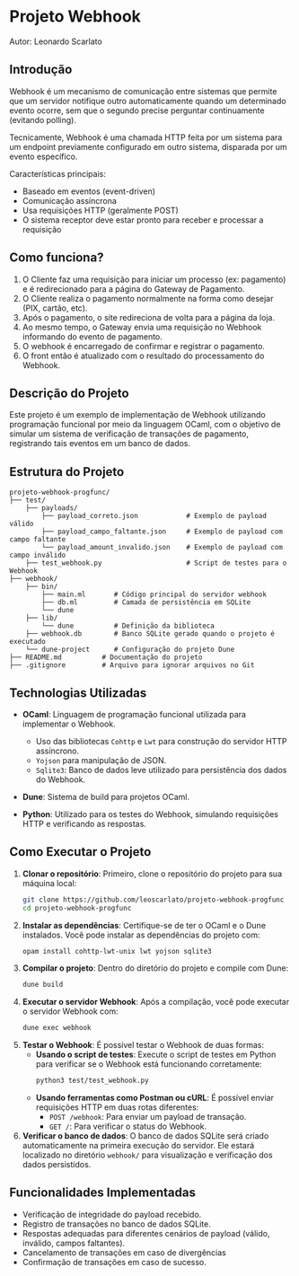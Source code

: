 # Projeto Webhook
Autor: Leonardo Scarlato

## Introdução
Webhook é um mecanismo de comunicação entre sistemas que permite que um servidor notifique outro automaticamente quando um determinado evento ocorre, sem que o segundo precise perguntar continuamente (evitando polling).

Tecnicamente, Webhook é uma chamada HTTP feita por um sistema para um endpoint previamente configurado em outro sistema, disparada por um evento específico.

Características principais:
- Baseado em eventos (event-driven)
- Comunicação assíncrona
- Usa requisições HTTP (geralmente POST)
- O sistema receptor deve estar pronto para receber e processar a requisição

## Como funciona?
1. O Cliente faz uma requisição para iniciar um processo (ex: pagamento) e é redirecionado para a página do Gateway de Pagamento.
2. O Cliente realiza o pagamento normalmente na forma como desejar (PIX, cartão, etc).
3. Após o pagamento, o site redireciona de volta para a página da loja.
4. Ao mesmo tempo, o Gateway envia uma requisição no Webhook informando do evento de pagamento.
5. O webhook é encarregado de confirmar e registrar o pagamento.
6. O front então é atualizado com o resultado do processamento do Webhook.

## Descrição do Projeto
Este projeto é um exemplo de implementação de Webhook utilizando programação funcional por meio da linguagem OCaml, com o objetivo de simular um sistema de verificação de transações de pagamento, registrando tais eventos em um banco de dados.

## Estrutura do Projeto
```
projeto-webhook-progfunc/
├── test/
    ├── payloads/
        ├── payload_correto.json            # Exemplo de payload válido
        ├── payload_campo_faltante.json     # Exemplo de payload com campo faltante
        └── payload_amount_invalido.json    # Exemplo de payload com campo inválido
    ├── test_webhook.py                     # Script de testes para o Webhook
├── webhook/
    ├── bin/
        ├── main.ml       # Código principal do servidor webhook
        ├── db.ml         # Camada de persistência em SQLite
        └── dune
    ├── lib/
        └── dune          # Definição da biblioteca
    ├── webhook.db        # Banco SQLite gerado quando o projeto é executado
    └── dune-project      # Configuração do projeto Dune
├── README.md          # Documentação do projeto
├── .gitignore         # Arquivo para ignorar arquivos no Git
```

## Technologias Utilizadas
- **OCaml**: Linguagem de programação funcional utilizada para implementar o Webhook.
    - Uso das bibliotecas `Cohttp` e `Lwt` para construção do servidor HTTP assíncrono.
    - `Yojson` para manipulação de JSON.
    - `Sqlite3`: Banco de dados leve utilizado para persistência dos dados do Webhook.

- **Dune**: Sistema de build para projetos OCaml.
- **Python**: Utilizado para os testes do Webhook, simulando requisições HTTP e verificando as respostas.

## Como Executar o Projeto

1. **Clonar o repositório**:
   Primeiro, clone o repositório do projeto para sua máquina local:
    ```bash
    git clone https://github.com/leoscarlato/projeto-webhook-progfunc
    cd projeto-webhook-progfunc
    ```
2. **Instalar as dependências**:
    Certifique-se de ter o OCaml e o Dune instalados. Você pode instalar as dependências do projeto com:
     ```bash
     opam install cohttp-lwt-unix lwt yojson sqlite3
     ```
3. **Compilar o projeto**:
    Dentro do diretório do projeto e compile com Dune:
    ```bash
    dune build
    ```
4. **Executar o servidor Webhook**:
    Após a compilação, você pode executar o servidor Webhook com:
    ```bash
    dune exec webhook
    ```
5. **Testar o Webhook**:
    É possível testar o Webhook de duas formas:
    - **Usando o script de testes**:
      Execute o script de testes em Python para verificar se o Webhook está funcionando corretamente:
      ```bash
      python3 test/test_webhook.py
      ```
    - **Usando ferramentas como Postman ou cURL**:
        É possível enviar requisições HTTP em duas rotas diferentes:
        - `POST /webhook`: Para enviar um payload de transação.
        - `GET /`: Para verificar o status do Webhook.
6. **Verificar o banco de dados**:
    O banco de dados SQLite será criado automaticamente na primeira execução do servidor. Ele estará localizado no diretório `webhook/` para visualização e verificação dos dados persistidos.

## Funcionalidades Implementadas
- Verificação de integridade do payload recebido.
- Registro de transações no banco de dados SQLite.
- Respostas adequadas para diferentes cenários de payload (válido, inválido, campos faltantes).
- Cancelamento de transações em caso de divergências
- Confirmação de transações em caso de sucesso.


